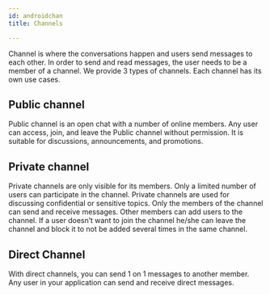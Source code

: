 ```yaml
---
id: androidchan
title: Channels

---
```


Channel is where the conversations happen and users send messages to each other. In order to send and read messages, the user needs to be a member of a channel. We provide 3 types of channels. Each channel has its own use cases.  
## Public channel ##
Public channel is an open chat with a number of online members. Any user can access, join, and leave the Public channel without permission. It is suitable for discussions, announcements, and promotions.  
 
## Private channel ##
Private channels are only visible for its members. Only a limited number of users can participate in the channel. Private channels are used for discussing confidential or sensitive topics. Only the members of the channel can send and receive messages. Other members can add users to the channel. If a user doesn’t want to join the channel 
he/she can leave the channel and block it to not be added several times in the same channel.



## Direct Channel ##
With direct channels, you can send 1 on 1 messages to another member. Any user in your application can send and receive direct messages.
 


